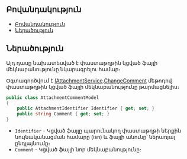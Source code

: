 
## Բովանդակություն

- [Բովանդակություն](#բովանդակություն)
- [Ներածություն](#ներածություն)

## Ներածություն

Այդ դասը նախատեսված է փաստաթղթին կցված ֆայլի մեկնաբանությունը նկարագրելու համար։

Օգտագործվում է [IAttachmentService](IAttachmentService.md).[ChangeComment](IAttachmentService.md#changecomment) մեթոդով փաստաթղթին կցված ֆայլի մեկնաբանությունը թարմացնելիս։

```c#
public class AttachmentCommentModel 
{
    public AttachmentIdentifier Identifier { get; set; }
    public string Comment { get; set; }
}
```

* `Identifier` - Կցված ֆայլը պարունակող փաստաթղթի ներքին նույնականացման համարը (isn) և ֆայլի անունը՝ ներառյալ ընդլայնումը։
* `Comment` - Կցված ֆայլի նոր մեկնաբանությունը։